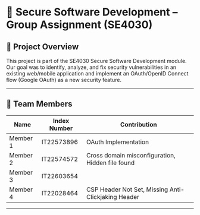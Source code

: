 # 🔐 Secure Software Development – Group Assignment (SE4030)

## 📌 Project Overview
This project is part of the SE4030 Secure Software Development module.  
Our goal was to identify, analyze, and fix security vulnerabilities in an existing web/mobile application and implement an OAuth/OpenID Connect flow (Google OAuth) as a new security feature.

---

## 👥 Team Members
| Name | Index Number | Contribution |
|------|--------------|-------------|
| Member 1 | IT22573896   | OAuth Implementation |
| Member 2 | IT22574572    | Cross domain misconfiguration, Hidden file found |
| Member 3 | IT22603654    |  |
| Member 4 | IT22028464    | CSP Header Not Set, Missing Anti-Clickjaking Header |

---
